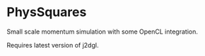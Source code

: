 # PhysSquares
Small scale momentum simulation with some OpenCL integration.

Requires latest version of j2dgl.
